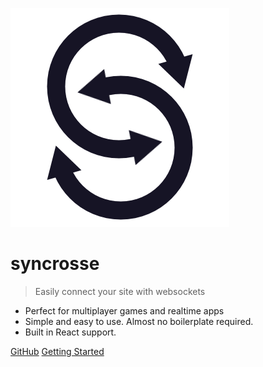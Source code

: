![logo](Logo.png)

# syncrosse

> Easily connect your site with websockets

- Perfect for multiplayer games and realtime apps
- Simple and easy to use. Almost no boilerplate required.
- Built in React support.

[GitHub](https://github.com/syncrosse/server/)
[Getting Started](#syncrosse-library-documentation)
